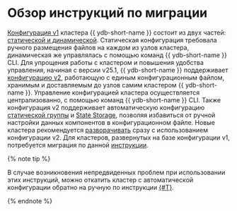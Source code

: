 # Обзор инструкций по миграции

[Конфигурация v1](../../../configuration-management/configuration-v1/index.md) кластера {{ ydb-short-name }} состоит из двух частей: [статической и динамической](../../../configuration-management/configuration-v1/index.md). Статическая конфигурация требовала ручного размещения файлов на каждом из узлов кластера, динамическая же управлялась с помощью команд {{ ydb-short-name }} CLI.
Для упрощения работы с кластером и повышения удобства управления, начиная с версии v25.1, {{ ydb-short-name }} поддерживает [конфигурацию v2](../../../configuration-management/configuration-v2/config-overview.md), работающую с единым конфигурационным файлом, хранимым и доставляемым до узлов самим кластером {{ ydb-short-name }}. Управление конфигурацией кластера осуществляется централизованно, с помощью команд {{ ydb-short-name }} CLI. Также конфигурация v2 поддерживает автоматическую конфигурацию [статической группы](../../../../concepts/glossary.md#static-group) и [State Storage](../../../../concepts/glossary.md#state-storage), позволяя избавиться от ручной настройки данных компонентов в конфигурационном файле.
Новые кластера рекомендуется [разворачивать](../initial-deployment.md) сразу с использованием конфигурации v2. Для кластеров, развернутых на базе конфигурации v1, потребуется миграция по данной [инструкции](migration-to-v2.md).

{% note tip %}

В случае возникновения непредвиденных проблем при использовании этих инструкций, можно откатить кластер с автоматической конфигурации обратно на ручную по инструкции [{#T}](migration-to-v1.md).

{% endnote %}
